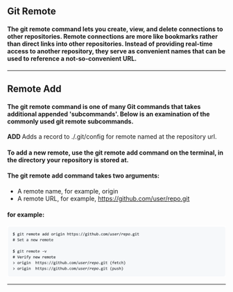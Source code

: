 ## Git Remote

#### The git remote command lets you create, view, and delete connections to other repositories. Remote connections are more like bookmarks rather than direct links into other repositories. Instead of providing real-time access to another repository, they serve as convenient names that can be used to reference a not-so-convenient URL.

---

## Remote Add
#### The git remote command is one of many Git commands that takes additional appended 'subcommands'. Below is an examination of the commonly used git remote subcommands.
**ADD <NAME> <URL>**
Adds a record to ./.git/config for remote named at the repository url.
#### To add a new remote, use the git remote add command on the terminal, in the directory your repository is stored at.
#### The git remote add command takes two arguments:
- A remote name, for example, origin
- A remote URL, for example, https://github.com/user/repo.git
#### for example: 
![remote add](./Images/Remote_add.png)

---

